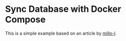 # Sync Database with Docker Compose

This is a simple example based on an article by [millo-l](https://millo-l.github.io/Synchronize-docker-compose-nodejs-mysql-execution-order/).
